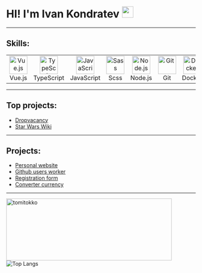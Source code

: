 <h1> HI! I'm Ivan Kondratev <img src="https://media.giphy.com/media/hvRJCLFzcasrR4ia7z/giphy.gif" width="30px"/>  </h1>

---

## Skills:

<table width='100%'>
  <tr>
    <td align="center" width="96">
        <img src="https://upload.wikimedia.org/wikipedia/commons/9/95/Vue.js_Logo_2.svg" width="48" height="48" alt="Vue.js" />
      <br>Vue.js
    </td>
    <td align="center" width="96">
        <img src="https://upload.wikimedia.org/wikipedia/commons/thumb/4/4c/Typescript_logo_2020.svg/1200px-Typescript_logo_2020.svg.png" width="48" height="48" alt="TypeScript" />
      <br>TypeScript
    </td>
       <td align="center" width="96">
        <img src="https://upload.wikimedia.org/wikipedia/commons/thumb/9/99/Unofficial_JavaScript_logo_2.svg/1024px-Unofficial_JavaScript_logo_2.svg.png" width="48" height="48" alt="JavaScript" />
      <br>JavaScript
    </td>
     <td align="center" width="96">
        <img src="https://brandeps.com/icon-download/S/Sass-icon-vector-04.svg" width="48" height="48" alt="Sass" />
      <br>Scss
    </td>
      <td align="center" width="96">
        <img src="https://upload.wikimedia.org/wikipedia/commons/d/d9/Node.js_logo.svg?uselang=ru" width="48" height="48" alt="Node.js" />
      <br>Node.js
    </td>
    <td align="center" width="96">
        <img src="https://upload.wikimedia.org/wikipedia/commons/thumb/3/3f/Git_icon.svg/1200px-Git_icon.svg.png" width="48" height="48" alt="Git" />
      <br>Git
    </td>
    <td align="center" width="96">
        <img src="https://cdn.worldvectorlogo.com/logos/docker.svg" width="48" height="48" alt="Docker" />
      <br>Docker
    </td>
</table>

---
## Top projects:

- [Dropvacancy](https://dropvacancy.ru)
- [Star Wars Wiki](https://ivanxablin.github.io/starwars-wiki/)
---

## Projects:
- [Personal website](https://ivanxablin.github.io/ivanxablin-website/)
- [Github users worker](https://ivanxablin.github.io/github-users-worker/)
- [Registration form](https://ivanxablin.github.io/registration-form/)
- [Converter currency](https://ivanxablin.github.io/converter-currency/)
---

<div>
<p><img  align="left"  src="https://github-readme-stats.vercel.app/api?username=IvanXablin&show_icons=true&locale=en&theme=dracula"  alt="tomitokko"  width="440"  height="165" />  </p>

![Top Langs](https://github-readme-stats.vercel.app/api/top-langs/?username=IvanXablin&layout=compact&theme=dracula)
</div>
